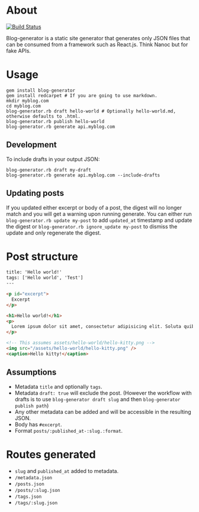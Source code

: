 # About

[![Build Status](https://travis-ci.org/botanicus/blog-generator.svg?branch=master)](https://travis-ci.org/botanicus/blog-generator)

Blog-generator is a static site generator that generates only JSON files that can
be consumed from a framework such as React.js. Think Nanoc but for fake APIs.

# Usage

```
gem install blog-generator
gem install redcarpet # If you are going to use markdown.
mkdir myblog.com
cd myblog.com
blog-generator.rb draft hello-world # Optionally hello-world.md, otherwise defaults to .html.
blog-generator.rb publish hello-world
blog-generator.rb generate api.myblog.com
```

## Development

To include drafts in your output JSON:

```
blog-generator.rb draft my-draft
blog-generator.rb generate api.myblog.com --include-drafts
```

## Updating posts

If you updated either excerpt or body of a post, the digest will no longer match
and you will get a warning upon running generate. You can either run `blog-generator.rb update my-post` to add `updated_at` timestamp and update the digest or `blog-generator.rb ignore_update my-post` to dismiss the update and only regenerate the digest.

# Post structure

```html
title: 'Hello world!'
tags: ['Hello world', 'Test']
---

<p id="excerpt">
  Excerpt
</p>

<h1>Hello world!</h1>
<p>
  Lorem ipsum dolor sit amet, consectetur adipisicing elit. Soluta quibusdam necessitatibus tempore ullam incidunt amet omnis, veritatis dicta quisquam accusamus at provident vel facere corporis sed fugiat cumque. Consequuntur, necessitatibus!
</p>

<!-- This assumes assets/hello-world/hello-kitty.png -->
<img src="/assets/hello-world/hello-kitty.png" />
<caption>Hello kitty!</caption>
```

## Assumptions

- Metadata `title` and optionally `tags`.
- Metadata `draft: true` will exclude the post. (However the workflow with drafts is to use `blog-generator draft slug` and then `blog-generator publish path`)
- Any other metadata can be added and will be accessible in the resulting JSON.
- Body has `#excerpt`.
- Format `posts/:published_at-:slug.:format`.

# Routes generated

- `slug` and `published_at` added to metadata.
- `/metadata.json`
- `/posts.json`
- `/posts/:slug.json`
- `/tags.json`
- `/tags/:slug.json`
